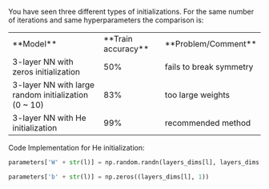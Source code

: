 You have seen three different types of initializations. For the same number of iterations and same hyperparameters the comparison is:
<table> 
    <tr>
        <td>
        **Model**
        </td>
        <td>
        **Train accuracy**
        </td>
        <td>
        **Problem/Comment**
        </td>
    </tr>
        <td>
        3-layer NN with zeros initialization
        </td>
        <td>
        50%
        </td>
        <td>
        fails to break symmetry
        </td>
    <tr>
        <td>
        3-layer NN with large random initialization (0 ~ 10)
        </td>
        <td>
        83%
        </td>
        <td>
        too large weights 
        </td>
    </tr>
    <tr>
        <td>
        3-layer NN with He initialization
        </td>
        <td>
        99%
        </td>
        <td>
        recommended method
        </td>
    </tr>
</table> 

Code Implementation for He initialization:
```python
parameters['W' + str(l)] = np.random.randn(layers_dims[l], layers_dims[l-1]) * (np.sqrt(2. / layers_dims[l-1]))

parameters['b' + str(l)] = np.zeros((layers_dims[l], 1))
```